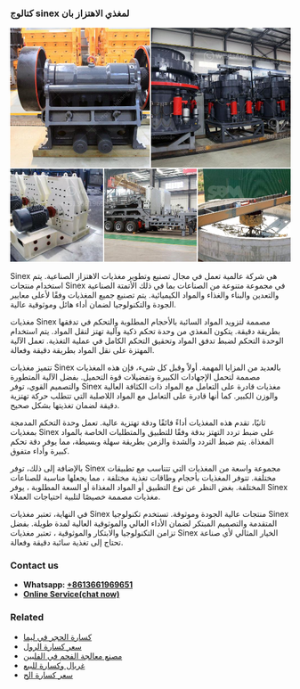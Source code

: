 <h3>كتالوج sinex لمغذي الاهتزاز بان</h3><img src='1701852597.jpg' alt=''><p>Sinex هي شركة عالمية تعمل في مجال تصنيع وتطوير مغذيات الاهتزاز الصناعية. يتم استخدام منتجات Sinex في مجموعة متنوعة من الصناعات بما في ذلك الأتمتة الصناعية والتعدين والبناء والغذاء والمواد الكيميائية. يتم تصنيع جميع المغذيات وفقًا لأعلى معايير الجودة والتكنولوجيا لضمان أداء هائل وموثوقية عالية.</p><p>مغذيات Sinex مصممة لتزويد المواد السائبة بالأحجام المطلوبة والتحكم في تدفقها بطريقة دقيقة. يتكون المغذي من وحدة تحكم ذكية وآلية تهتز لنقل المواد. يتم استخدام الوحدة التحكم لضبط تدفق المواد وتحقيق التحكم الكامل في عملية التغذية. تعمل الآلية المهتزة على نقل المواد بطريقة دقيقة وفعالة.</p><p>تتميز مغذيات Sinex بالعديد من المزايا المهمة. أولاً وقبل كل شيء، فإن هذه المغذيات مصممة لتحمل الإجهادات الكبيرة وتفضيلات قوة التحميل. بفضل الآلية المتطورة والتصميم القوي، توفر Sinex مغذيات قادرة على التعامل مع المواد ذات الكثافة العالية والوزن الكبير. كما أنها قادرة على التعامل مع المواد اللاصلبة التي تتطلب حركة تهتزية دقيقة لضمان تغذيتها بشكل صحيح.</p><p>ثانيًا، تقدم هذه المغذيات أداءً فائقًا ودقة تهتزية عالية. تعمل وحدة التحكم المدمجة بمغذيات Sinex على ضبط تردد التهتز بدقة وفقًا للتطبيق والمتطلبات الخاصة بالمواد المغذاة. يتم ضبط التردد والشدة والزمن بطريقة سهلة وبسيطة، مما يوفر دقة تحكم كبيرة وأداء متفوق.</p><p>بالإضافة إلى ذلك، توفر Sinex مجموعة واسعة من المغذيات التي تتناسب مع تطبيقات مختلفة. تتوفر المغذيات بأحجام وطاقات تغذية مختلفة ، مما يجعلها مناسبة للصناعات المختلفة. بغض النظر عن نوع التطبيق أو المواد المغذاة أو السعة المطلوبة ، يوفر Sinex مغذيات مصممة خصيصًا لتلبية احتياجات العملاء.</p><p>في النهاية، تعتبر مغذيات Sinex منتجات عالية الجودة وموثوقة. تستخدم تكنولوجيا Sinex المتقدمة والتصميم المبتكر لضمان الأداء العالي والموثوقية العالية لمدة طويلة. بفضل تزامن التكنولوجيا والابتكار والموثوقية ، تعتبر مغذيات Sinex الخيار المثالي لأي صناعة تحتاج إلى تغذية سائبة دقيقة وفعالة.</p><h3>Contact us</h3><ul><li><strong>Whatsapp:&nbsp;<a href="https://wa.me/8613661969651">+8613661969651</a></strong></li><li><a href="https://swt.shibang-china.com/?git&amp;zhl&amp;كتالوج sinex لمغذي الاهتزاز بان"><strong>Online Service(chat now)</strong></a></li></ul><h3>Related</h3><ul><li><a href='كسارة الحجر في ليما.md'>كسارة الحجر في ليما</a></li><li><a href='سعر كسارة الرول.md'>سعر كسارة الرول</a></li><li><a href='مصنع معالجة الفحم في الفلبين.md'>مصنع معالجة الفحم في الفلبين</a></li><li><a href='غربال وكسارة للبيع.md'>غربال وكسارة للبيع</a></li><li><a href='سعر كسارة الح.md'>سعر كسارة الح</a></li></ul>